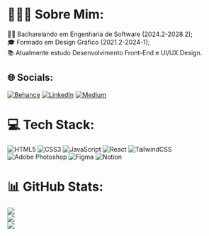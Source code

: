 # 👨🏾‍💻 Sobre Mim:
👨‍🎓 Bacharelando em Engenharia de Software (2024.2-2028.2);<br>🎓 Formado em Design Gráfico (2021.2-2024-1);<br>📚 Atualmente estudo Desenvolvimento Front-End e UI/UX Design.


## 🌐 Socials:
[![Behance](https://img.shields.io/badge/Behance-1769ff?logo=behance&logoColor=white)](https://behance.net/rafaelbpimentel) [![LinkedIn](https://img.shields.io/badge/LinkedIn-%230077B5.svg?logo=linkedin&logoColor=white)](https://linkedin.com/in/rafaelbpimentel) [![Medium](https://img.shields.io/badge/Medium-12100E?logo=medium&logoColor=white)](https://medium.com/@rafaelpmt) 

# 💻 Tech Stack:
![HTML5](https://img.shields.io/badge/html5-%23E34F26.svg?style=for-the-badge&logo=html5&logoColor=white) ![CSS3](https://img.shields.io/badge/css3-%231572B6.svg?style=for-the-badge&logo=css3&logoColor=white) ![JavaScript](https://img.shields.io/badge/javascript-%23323330.svg?style=for-the-badge&logo=javascript&logoColor=%23F7DF1E) ![React](https://img.shields.io/badge/react-%2320232a.svg?style=for-the-badge&logo=react&logoColor=%2361DAFB) ![TailwindCSS](https://img.shields.io/badge/tailwindcss-%2338B2AC.svg?style=for-the-badge&logo=tailwind-css&logoColor=white) ![Adobe Photoshop](https://img.shields.io/badge/adobe%20photoshop-%2331A8FF.svg?style=for-the-badge&logo=adobe%20photoshop&logoColor=white) ![Figma](https://img.shields.io/badge/figma-%23F24E1E.svg?style=for-the-badge&logo=figma&logoColor=white) ![Notion](https://img.shields.io/badge/Notion-%23000000.svg?style=for-the-badge&logo=notion&logoColor=white)
# 📊 GitHub Stats:
![](https://github-readme-stats.vercel.app/api?username=rafaelbpmt&theme=tokyonight&hide_border=true&include_all_commits=true&count_private=false)<br/>
![](https://github-readme-streak-stats.herokuapp.com/?user=rafaelbpmt&theme=tokyonight&hide_border=true)<br/>
![](https://github-readme-stats.vercel.app/api/top-langs/?username=rafaelbpmt&theme=tokyonight&hide_border=true&include_all_commits=true&count_private=false&layout=compact)

<!-- Proudly created with GPRM ( https://gprm.itsvg.in ) -->
